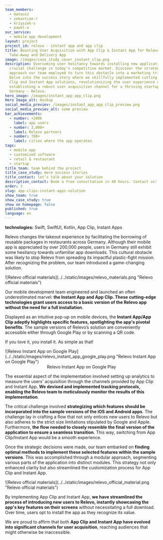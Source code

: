 ```yaml
---
team_members:
  - mateusz
  - sebastian-r
  - krzysiek-s
  - pawel-o
our_service:
  - mobile app development
layout: project
project_id: relevo - instant app and app clip
title: Boosting User Acquisition with App Clip & Instant App for Relevo – a Food
  Take-Away and Delivery App
image: /images/case_study_cover_instant_clip.png
description: Overcoming user hesitancy towards installing new applications is a
  crucial challenge in today's competitive market. Discover the strategic
  approach our team employed to turn this obstacle into a marketing triumph.
  Delve into the success story where we skillfully implemented cutting-edge App
  Clip and Instant App solutions, revolutionizing the user experience and
  establishing a robust user acquisition channel for a thriving startup based in
  Germany – Relevo.
hero_image: /images/instant_app_app_clip.png
Hero Image_alt: mockup
social_media_previev: /images/instant_app_app_clip_preview.png
social_media_previev_alt: some preview
bar_achievements:
  - number: +200k
    label: app users
  - number: 3,000+
    label: Relevo partners
  - number: 700+
    label: cities where the app operates
tags:
  - mobile app
  - customized software
  - retail & restaurant
  - startup
title_team: team behind the project
title_case_study: more success stories
title_contact: let’s talk about your solution
description_contact: Book a free consultation in 48 hours. Contact us!
order: 3
slug: app-clips-instant-apps-solution
show_team: true
show_case_study: true
show on homepage: false
published: true
language: en
---
```

<TitleWithIcon sectionTitle="technologies" titleIcon="/images/skills.svg" titleIconAlt="bright" />

<Gallery images='[{"src":"/images/swift.png","alt":"swift"},{"src":"/images/kotlin.png","alt":"kotlin"},{"src":"/images/android_stack_logo.svg","alt":"Android"}]' />

**technologies:** Swift, SwiftUI, Kotlin, App Clip, Instant Apps

<TitleWithIcon sectionTitle="problem – a cultural barrier in Germany" titleIcon="/images/icon_title_about.svg" titleIconAlt="problem" />

Relevo changes the takeout experience by facilitating the borrowing of reusable packages in restaurants across Germany. Although their mobile app is appreciated by over 200,000 people, users in Germany still exhibit some hesitancy towards unfamiliar app downloads. This cultural obstacle was likely to stop Relevo from spreading its impactful plastic-fight mission. After recognizing the problem, our team introduced a game-changing solution.

<div className="image">![Relevo official materials](../../static/images/relevo_materials.png "Relevo official materials")</div>

<TitleWithIcon sectionTitle="solution – implementing Instant App and App Clip to introduce new users to Relevo" titleIcon="/images/two_flags.svg" titleIconAlt="solution" />

Our mobile development team engineered and launched an often underestimated marvel: **the Instant App and App Clip. These cutting-edge technologies grant users access to a basic version of the Relevo app without the need for a full installation**.

Displayed as an intuitive pop-up on mobile devices, the **Instant App/App Clip adeptly highlights specific features, spotlighting the app's pivotal benefits**. The sample versions of Relevo’s solution are conveniently accessible either through Google Play or by scanning a QR code.

If you love it, you install it. As simple as that!

<div className="image">![Relevo Instant App on Google Play](../../static/images/relevo_instant_app_google_play.png "Relevo Instant App on Google Play")</div>

<center>Relevo Instant App on Google Play</center>

The essential aspect of the implementation involved setting up analytics to measure the users' acquisition through the channels provided by App Clip and Instant App. **We devised and implemented tracking protocols, enabling the Relevo team to meticulously monitor the results of this implementation**.

<TitleWithIcon sectionTitle="challenges – finding the balance between user engagement and meeting tech limitations" titleIcon="/images/gearwheel.svg" titleIconAlt="challenges" />

The critical challenge involved **strategizing which features should be incorporated into the sample versions of the iOS and Android apps**. The challenge lay in crafting a flow that not only entices new users to Relevo but also adheres to the strict size limitations stipulated by Google and Apple. Furthermore, **the flow needed to closely resemble the final version of the application to ensure a seamless transition**. This way, switching from App Clip/Instant App would be a smooth experience.

Once the strategic decisions were made, our team embarked on **finding optimal methods to implement these selected features within the sample versions**. This was accomplished through a modular approach, segmenting various parts of the application into distinct modules. This strategy not only enhanced clarity but also streamlined the customization process for App Clip and Instant App.

<div className="image">![Relevo official materials](../../static/images/relevo_official_material.png "Relevo official materials")</div>

<TitleWithIcon sectionTitle="result – enhancing marketing efforts with a new acquisition channel" titleIcon="/images/icon_result_svg.svg" titleIconAlt="result" />

By implementing App Clip and Instant App, **we have streamlined the process of introducing new users to Relevo, instantly showcasing the app's key features on their screens** without necessitating a full download. Over time, users opt to install the app as they recognize its value. 

We are proud to affirm that both **App Clip and Instant App have evolved into significant channels for user acquisition**, reaching audiences that might otherwise be inaccessible.
